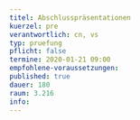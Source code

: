 ```yaml
---
titel: Abschlusspräsentationen
kuerzel: pre
verantwortlich: cn, vs
typ: pruefung
pflicht: false
termine: 2020-01-21 09:00
empfohlene-voraussetzungen: 
published: true
dauer: 180
raum: 3.216
info: 
---
```

